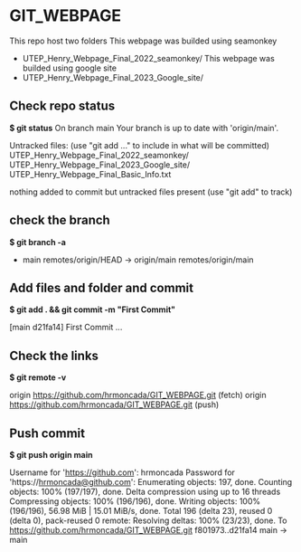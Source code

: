# GIT_WEBPAGE
This repo host two folders
    This webpage was builded using seamonkey
  * UTEP_Henry_Webpage_Final_2022_seamonkey/
  This webpage was builded using google site
  * UTEP_Henry_Webpage_Final_2023_Google_site/
## Check repo status 
**$ git status**
On branch main
Your branch is up to date with 'origin/main'.

Untracked files:
  (use "git add <file>..." to include in what will be committed)
	UTEP_Henry_Webpage_Final_2022_seamonkey/
	UTEP_Henry_Webpage_Final_2023_Google_site/
	UTEP_Henry_Webpage_Final_Basic_Info.txt

nothing added to commit but untracked files present (use "git add" to track)

## check the branch

**$ git branch -a**
* main
  remotes/origin/HEAD -> origin/main
  remotes/origin/main

## Add files and folder and commit
**$ git add . && git commit -m "First Commit"**

[main d21fa14] First Commit
...

## Check the links	
**$ git remote -v** 

origin	https://github.com/hrmoncada/GIT_WEBPAGE.git (fetch)
origin	https://github.com/hrmoncada/GIT_WEBPAGE.git (push)

## Push commit 
**$ git push origin main**

Username for 'https://github.com': hrmoncada
Password for 'https://hrmoncada@github.com': 
Enumerating objects: 197, done.
Counting objects: 100% (197/197), done.
Delta compression using up to 16 threads
Compressing objects: 100% (196/196), done.
Writing objects: 100% (196/196), 56.98 MiB | 15.01 MiB/s, done.
Total 196 (delta 23), reused 0 (delta 0), pack-reused 0
remote: Resolving deltas: 100% (23/23), done.
To https://github.com/hrmoncada/GIT_WEBPAGE.git
   f801973..d21fa14  main -> main

